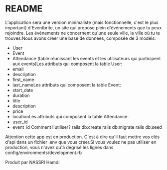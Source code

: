 # README
L'application sera une version minimaliste (mais fonctionnelle, c'est le plus important) d'Eventbrite, un site qui propose plein d'événements que tu peux rejoindre. Les événements ne concernent qu'une seule ville, la ville où tu te trouves.Nous avons créer une base de données, composée de 3 models:
- User
- Event
- Attendance (table réunissant les events et les utilisateurs qui participent aux events)Les attributs qui composent la table User:
- email
- description
- first_name
- last_nameLes attributs qui composent la table Event:
- start_date
- duration
- title
- description
- price
- locationLes attributs qui composent la table Attendance:
- user_id
- event_id
Comment l'utiliser?
rails db:create
rails db:migrate
rails db:seed

Attention cette app est en production. C'est à dire qu'il faut mettre vos clés d'api dans un fichier .env que vous créer.Si vous voulez ne pas utiliser en production, vous n'avez qu'à dégrisé les lignes dans config/environments/development.rb

Produit par NASSRI Hamdi
